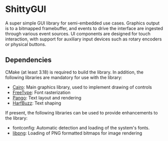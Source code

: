 # ShittyGUI
A super simple GUI library for semi-embedded use cases. Graphics output is to a bitmapped framebuffer, and events to drive the interface are ingested through various event sources. UI components are designed for touch interaction, with support for auxiliary input devices such as rotary encoders or physical buttons.

## Dependencies
CMake (at least 3.18) is required to build the library. In addition, the following libraries are mandatory for use with the library:

- [Cairo](https://www.cairographics.org): Main graphics library, used to implement drawing of controls
- [FreeType](https://freetype.org): Font rasterization
- [Pango](https://pango.gnome.org): Text layout and rendering
- [HarfBuzz](https://harfbuzz.github.io): Text shaping

If present, the following libraries can be used to provide enhancements to the library:

- fontconfig: Automatic detection and loading of the system's fonts.
- [libpng](http://libpng.org/pub/png/libpng.html): Loading of PNG formatted bitmaps for image rendering

